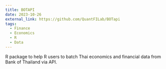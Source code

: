 ```yaml
---
title: BOTAPI
date: 2023-10-26
external_link: https://github.com/QuantFILab/BOTapi
tags:
  - Finance
  - Economics
  - R
  - Data
---
```


R package to help R users to batch Thai economics and financial data from Bank of Thailand via API.

<!--more-->
